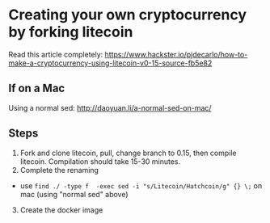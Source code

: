Creating your own cryptocurrency by forking litecoin
====================================

Read this article completely: https://www.hackster.io/pjdecarlo/how-to-make-a-cryptocurrency-using-litecoin-v0-15-source-fb5e82

If on a Mac
-----------
Using a normal sed: http://daoyuan.li/a-normal-sed-on-mac/

Steps
-----
1. Fork and clone litecoin, pull, change branch to 0.15, then compile litecoin.  Compilation should take 15-30 minutes.
2. Complete the renaming
  * use `find ./ -type f  -exec sed -i "s/Litecoin/Hatchcoin/g" {} \;` on mac (using "normal sed" above)
3. Create the docker image

